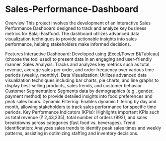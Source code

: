 # Sales-Performance-Dashboard
Overview
This project involves the development of an interactive Sales Performance Dashboard designed to track and analyze key business metrics for Balaji Fastfood. The dashboard utilizes advanced data visualization techniques to provide actionable insights into sales performance, helping stakeholders make informed decisions.

Features
Interactive Dashboard: Developed using [Excel/Power BI/Tableau] (choose the tool used) to present data in an engaging and user-friendly manner.
Sales Analysis: Tracks and analyzes key metrics such as total revenue, average sales per order, and order frequency over various time periods (weekly, monthly).
Data Visualization: Utilizes advanced data visualization techniques including bar charts, pie charts, and line graphs to display best-selling products, sales trends, and customer behavior.
Customer Segmentation: Segments data by demographics (e.g., gender, payment method) to provide detailed insights into food preferences and peak sales hours.
Dynamic Filtering: Enables dynamic filtering by day and month, allowing stakeholders to track sales performance for specific time periods.
Key Performance Indicators (KPIs): Highlights important KPIs such as total revenue (₹ 2,43,235), total number of orders (892), and sales breakdowns across categories (fast food vs. beverages).
Trend Identification: Analyzes sales trends to identify peak sales times and weekly patterns, assisting in optimizing staffing and inventory decisions.
